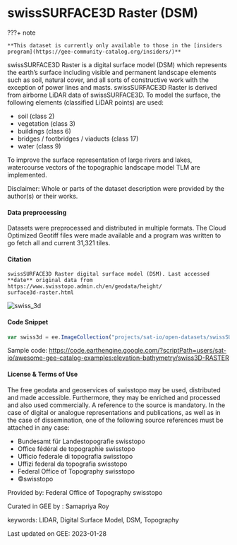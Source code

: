 # swissSURFACE3D Raster (DSM)

<div class="result" markdown>

???+ note

    **This dataset is currently only available to those in the [insiders program](https://gee-community-catalog.org/insiders/)**

</div>

swissSURFACE3D Raster is a digital surface model (DSM) which represents the earth’s surface including visible and permanent landscape elements such as soil, natural cover, and all sorts of constructive work with the exception of power lines and masts. swissSURFACE3D Raster is derived from airborne LiDAR data of swissSURFACE3D. To model the surface, the following elements (classified LiDAR points) are used:

* soil (class 2)
* vegetation (class 3)
* buildings (class 6)
* bridges / footbridges / viaducts (class 17)
* water (class 9)

To improve the surface representation of large rivers and lakes, watercourse vectors of the topographic landscape model TLM are implemented.

Disclaimer: Whole or parts of the dataset description were provided by the author(s) or their works.

#### Data preprocessing
Datasets were preprocessed and distributed in multiple formats. The Cloud Optimized Geotiff files were made available and a program was written to go fetch all and current 31,321 tiles.

#### Citation

```
swissSURFACE3D Raster digital surface model (DSM). Last accessed **date** original data from https://www.swisstopo.admin.ch/en/geodata/height/
surface3d-raster.html
```

![swiss_3d](https://i.imgur.com/UiGzQvA.gif)

#### Code Snippet

```js
var swiss3d = ee.ImageCollection("projects/sat-io/open-datasets/swissSURFACE3D");
```

Sample code: https://code.earthengine.google.com/?scriptPath=users/sat-io/awesome-gee-catalog-examples:elevation-bathymetry/swiss3D-RASTER

#### License & Terms of Use

The free geodata and geoservices of swisstopo may be used, distributed and made accessible. Furthermore, they may be enriched and processed and also used commercially. A reference to the source is mandatory. In the case of digital or analogue representations and publications, as well as in the case of dissemination, one of the following source references must be attached in any case:

* Bundesamt für Landestopografie swisstopo
* Office fédéral de topographie swisstopo
* Ufficio federale di topografia swisstopo
* Uffizi federal da topografia swisstopo
* Federal Office of Topography swisstopo
* ©swisstopo

Provided by: Federal Office of Topography swisstopo

Curated in GEE by : Samapriya Roy

keywords: LIDAR, Digital Surface Model, DSM, Topography

Last updated on GEE: 2023-01-28
